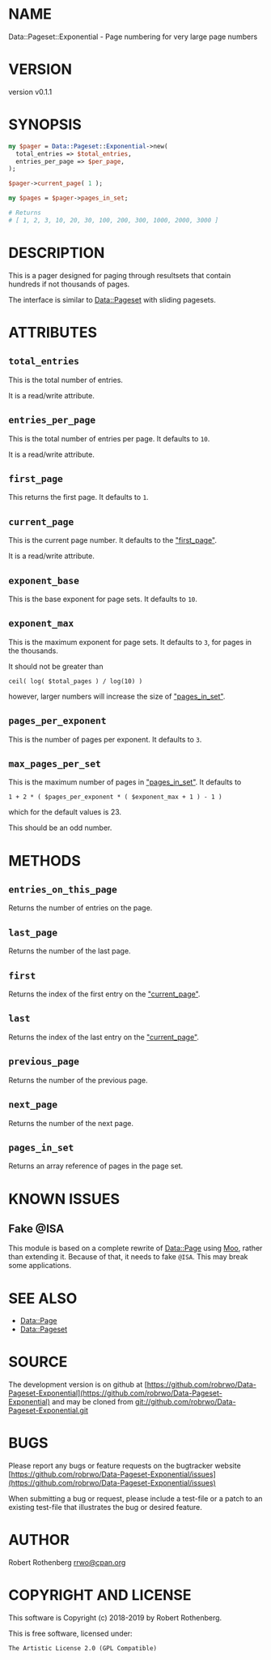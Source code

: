 # NAME

Data::Pageset::Exponential - Page numbering for very large page numbers

# VERSION

version v0.1.1

# SYNOPSIS

```perl
my $pager = Data::Pageset::Exponential->new(
  total_entries => $total_entries,
  entries_per_page => $per_page,
);

$pager->current_page( 1 );

my $pages = $pager->pages_in_set;

# Returns
# [ 1, 2, 3, 10, 20, 30, 100, 200, 300, 1000, 2000, 3000 ]
```

# DESCRIPTION

This is a pager designed for paging through resultsets that contain
hundreds if not thousands of pages.

The interface is similar to [Data::Pageset](https://metacpan.org/pod/Data::Pageset) with sliding pagesets.

# ATTRIBUTES

## `total_entries`

This is the total number of entries.

It is a read/write attribute.

## `entries_per_page`

This is the total number of entries per page. It defaults to `10`.

It is a read/write attribute.

## `first_page`

This returns the first page. It defaults to `1`.

## `current_page`

This is the current page number. It defaults to the ["first\_page"](#first_page).

It is a read/write attribute.

## `exponent_base`

This is the base exponent for page sets. It defaults to `10`.

## `exponent_max`

This is the maximum exponent for page sets. It defaults to `3`, for
pages in the thousands.

It should not be greater than

```
ceil( log( $total_pages ) / log(10) )
```

however, larger numbers will increase the size of ["pages\_in\_set"](#pages_in_set).

## `pages_per_exponent`

This is the number of pages per exponent. It defaults to `3`.

## `max_pages_per_set`

This is the maximum number of pages in ["pages\_in\_set"](#pages_in_set). It defaults
to

```
1 + 2 * ( $pages_per_exponent * ( $exponent_max + 1 ) - 1 )
```

which for the default values is 23.

This should be an odd number.

# METHODS

## `entries_on_this_page`

Returns the number of entries on the page.

## `last_page`

Returns the number of the last page.

## `first`

Returns the index of the first entry on the ["current\_page"](#current_page).

## `last`

Returns the index of the last entry on the ["current\_page"](#current_page).

## `previous_page`

Returns the number of the previous page.

## `next_page`

Returns the number of the next page.

## `pages_in_set`

Returns an array reference of pages in the page set.

# KNOWN ISSUES

## Fake @ISA

This module is based on a complete rewrite of [Data::Page](https://metacpan.org/pod/Data::Page) using
[Moo](https://metacpan.org/pod/Moo), rather than extending it.  Because of that, it needs to fake
`@ISA`.  This may break some applications.

# SEE ALSO

- [Data::Page](https://metacpan.org/pod/Data::Page)
- [Data::Pageset](https://metacpan.org/pod/Data::Pageset)

# SOURCE

The development version is on github at [https://github.com/robrwo/Data-Pageset-Exponential](https://github.com/robrwo/Data-Pageset-Exponential)
and may be cloned from [git://github.com/robrwo/Data-Pageset-Exponential.git](git://github.com/robrwo/Data-Pageset-Exponential.git)

# BUGS

Please report any bugs or feature requests on the bugtracker website
[https://github.com/robrwo/Data-Pageset-Exponential/issues](https://github.com/robrwo/Data-Pageset-Exponential/issues)

When submitting a bug or request, please include a test-file or a
patch to an existing test-file that illustrates the bug or desired
feature.

# AUTHOR

Robert Rothenberg <rrwo@cpan.org>

# COPYRIGHT AND LICENSE

This software is Copyright (c) 2018-2019 by Robert Rothenberg.

This is free software, licensed under:

```
The Artistic License 2.0 (GPL Compatible)
```

